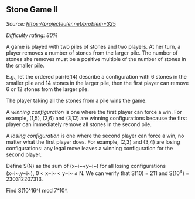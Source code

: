 Stone Game II
-------------

*Source: https://projecteuler.net/problem=325*


*Difficulty rating: 80%*

A game is played with two piles of stones and two players. At her turn,
a player removes a number of stones from the larger pile. The number of
stones she removes must be a positive multiple of the number of stones
in the smaller pile.

E.g., let the ordered pair(6,14) describe a configuration with 6 stones
in the smaller pile and 14 stones in the larger pile, then the first
player can remove 6 or 12 stones from the larger pile.

The player taking all the stones from a pile wins the game.

A *winning configuration* is one where the first player can force a win.
For example, (1,5), (2,6) and (3,12) are winning configurations because
the first player can immediately remove all stones in the second pile.

A *losing configuration* is one where the second player can force a win,
no matter what the first player does. For example, (2,3) and (3,4) are
losing configurations: any legal move leaves a winning configuration for
the second player.

Define S(N) as the sum of (x~i~+y~i~) for all losing configurations
(x~i~,y~i~), 0 \< x~i~ \< y~i~ ≤ N. We can verify that S(10) = 211 and
S(10<sup>4</sup>) = 230312207313.

Find S(10^16^) mod 7^10^.
